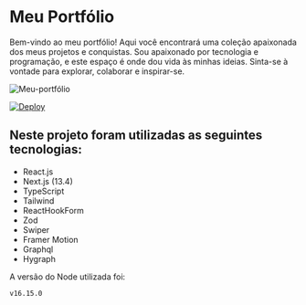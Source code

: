 
# Meu Portfólio

Bem-vindo ao meu portfólio! Aqui você encontrará uma coleção apaixonada dos meus projetos e conquistas. Sou apaixonado por tecnologia e programação, e este espaço é onde dou vida às minhas ideias. Sinta-se à vontade para explorar, colaborar e inspirar-se.

![Meu-portfólio](https://github-production-user-asset-6210df.s3.amazonaws.com/85572838/264180570-a04f4429-f31a-4526-b5a2-1907203686a8.png)

[![Deploy](https://user-images.githubusercontent.com/71772559/178192066-d52e0cf7-906e-4baa-80f3-4b49dde153c0.png)](https://fs-portfolio-me.vercel.app/)

## Neste projeto foram utilizadas as seguintes tecnologias:

- React.js
- Next.js (13.4)
- TypeScript
- Tailwind
- ReactHookForm
- Zod
- Swiper
- Framer Motion
- Graphql
- Hygraph

A versão do Node utilizada foi: 
```bash 
v16.15.0 
``` 
